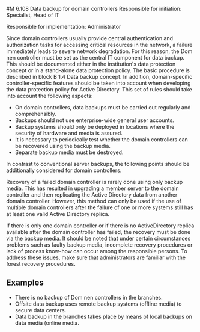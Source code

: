 #M 6.108 Data backup for domain controllers
Responsible for initiation: Specialist, Head of IT

Responsible for implementation: Administrator

Since domain controllers usually provide central authentication and authorization tasks for accessing critical resources in the network, a failure immediately leads to severe network degradation. For this reason, the Dom nen controller must be set as the central IT component for data backup. This should be documented either in the institution's data protection concept or in a stand-alone data protection policy. The basic procedure is described in block B 1.4 Data backup concept. In addition, domain-specific controller-specific features should be taken into account when developing the data protection policy for Active Directory. This set of rules should take into account the following aspects:

* On domain controllers, data backups must be carried out regularly and comprehensibly.
* Backups should not use enterprise-wide general user accounts.
* Backup systems should only be deployed in locations where the security of hardware and media is assured.
* It is necessary to periodically test whether the domain controllers can be recovered using the backup media.
* Separate backup media must be destroyed.


In contrast to conventional server backups, the following points should be additionally considered for domain controllers.

Recovery of a failed domain controller is rarely done using only backup media. This has resulted in upgrading a member server to the domain controller and then replicating the Active Directory data from another domain controller. However, this method can only be used if the use of multiple domain controllers after the failure of one or more systems still has at least one valid Active Directory replica.

If there is only one domain controller or if there is no ActiveDirectory replica available after the domain controller has failed, the recovery must be done via the backup media. It should be noted that under certain circumstances problems such as faulty backup media, incomplete recovery procedures or lack of process know-how can occur among the responsible persons. To address these issues, make sure that administrators are familiar with the forest recovery procedures.



## Examples 
* There is no backup of Dom nen controllers in the branches.
* Offsite data backup uses remote backup systems (offline media) to secure data centers.
* Data backup in the branches takes place by means of local backups on data media (online media.




